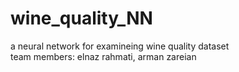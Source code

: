 # wine_quality_NN
a neural network for examineing wine quality dataset  
team members: elnaz rahmati, arman zareian  
